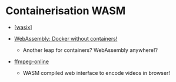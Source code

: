 Containerisation WASM
=====================

* [[wasix]]

* [WebAssembly: Docker without containers!](https://wasmlabs.dev/articles/docker-without-containers/)
    * Another leap for containers? WebAssembly anywhere!?

* [ffmpeg-online](https://github.com/xiguaxigua/ffmpeg-online)
    * WASM compiled web interface to encode videos in browser!

[//begin]: # "Autogenerated link references for markdown compatibility"
[wasix]: wasix.md "wasix"
[//end]: # "Autogenerated link references"